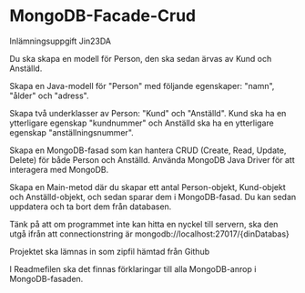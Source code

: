 # MongoDB-Facade-Crud
Inlämningsuppgift Jin23DA

Du ska skapa en modell för Person, den ska sedan ärvas av Kund och Anställd.

Skapa en Java-modell för "Person" med följande egenskaper: "namn", "ålder" och "adress".

Skapa två underklasser av Person: "Kund" och "Anställd". Kund ska ha en ytterligare egenskap "kundnummer" och Anställd ska ha en ytterligare egenskap "anställningsnummer".

Skapa en MongoDB-fasad som kan hantera CRUD (Create, Read, Update, Delete) för både Person och Anställd. 
Använda MongoDB Java Driver för att interagera med MongoDB.

Skapa en Main-metod där du skapar ett antal Person-objekt, Kund-objekt och Anställd-objekt, och sedan sparar dem i MongoDB-fasad. Du kan sedan uppdatera och ta bort dem från databasen.

Tänk på att om programmet inte kan hitta en nyckel till servern, ska den utgå ifrån att connectionstring är mongodb://localhost:27017/{dinDatabas}

Projektet ska lämnas in som zipfil hämtad från Github

I Readmefilen ska det finnas förklaringar till alla MongoDB-anrop i MongoDB-fasaden.
